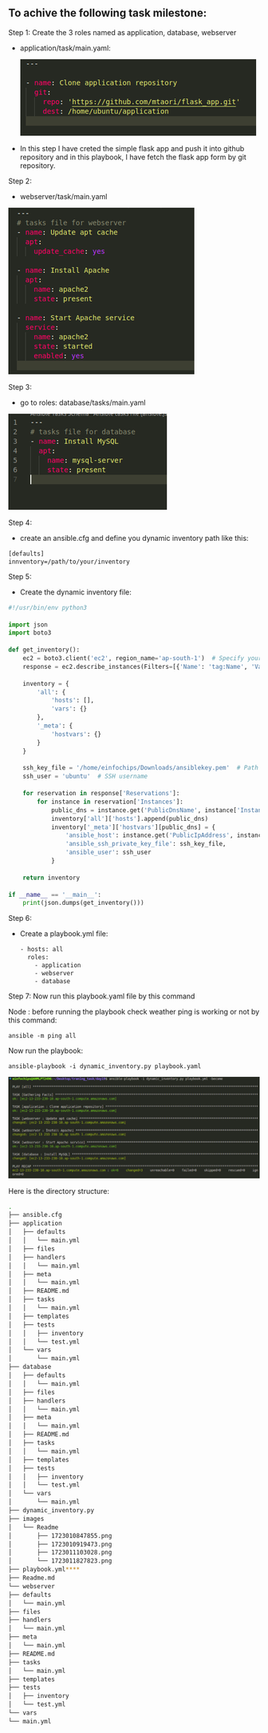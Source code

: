 ## To achive the following task milestone:

Step 1: Create the 3 roles named as application, database, webserver

+ application/task/main.yaml:

  ![1723010847855](images/Readme/1723010847855.png)
+ In this step I have creted the simple flask app and push it into github repository and in this playbook, I have fetch the flask app form by git repository.

Step 2:

+ webserver/task/main.yaml

![1723010919473](images/Readme/1723010919473.png)


Step 3:

+ go to roles: database/tasks/main.yaml

![1723011103028](images/Readme/1723011103028.png)

Step 4:

+ create an ansible.cfg and define you dynamic inventory path like this:

```
[defaults]
innventory=/path/to/your/inventory
```

Step 5:

+ Create the dynamic inventory file:

```py
#!/usr/bin/env python3

import json
import boto3

def get_inventory():
    ec2 = boto3.client('ec2', region_name='ap-south-1')  # Specify your region
    response = ec2.describe_instances(Filters=[{'Name': 'tag:Name', 'Values': ['Manan']}])
  
    inventory = {
        'all': {
            'hosts': [],
            'vars': {}
        },
        '_meta': {
            'hostvars': {}
        }
    }
  
    ssh_key_file = '/home/einfochips/Downloads/ansiblekey.pem'  # Path to your SSH private key file
    ssh_user = 'ubuntu'  # SSH username
  
    for reservation in response['Reservations']:
        for instance in reservation['Instances']:
            public_dns = instance.get('PublicDnsName', instance['InstanceId'])
            inventory['all']['hosts'].append(public_dns)
            inventory['_meta']['hostvars'][public_dns] = {
                'ansible_host': instance.get('PublicIpAddress', instance['InstanceId']),
                'ansible_ssh_private_key_file': ssh_key_file,
                'ansible_user': ssh_user
            }

    return inventory

if __name__ == '__main__':
    print(json.dumps(get_inventory()))
```

Step 6:

+ Create a playbook.yml file:
  ```
  - hosts: all
    roles:
      - application
      - webserver
      - database

  ```

Step 7: Now run this playbook.yaml file by this command

Node : before running the playbook check weather ping is working or not by this command:

```
ansible -m ping all

```

Now run the playbook:

```
ansible-playbook -i dynamic_inventory.py playbook.yaml
```

![1723011827823](images/Readme/1723011827823.png)

Here is the directory structure:

```bash
.
├── ansible.cfg
├── application
│   ├── defaults
│   │   └── main.yml
│   ├── files
│   ├── handlers
│   │   └── main.yml
│   ├── meta
│   │   └── main.yml
│   ├── README.md
│   ├── tasks
│   │   └── main.yml
│   ├── templates
│   ├── tests
│   │   ├── inventory
│   │   └── test.yml
│   └── vars
│       └── main.yml
├── database
│   ├── defaults
│   │   └── main.yml
│   ├── files
│   ├── handlers
│   │   └── main.yml
│   ├── meta
│   │   └── main.yml
│   ├── README.md
│   ├── tasks
│   │   └── main.yml
│   ├── templates
│   ├── tests
│   │   ├── inventory
│   │   └── test.yml
│   └── vars
│       └── main.yml
├── dynamic_inventory.py
├── images
│   └── Readme
│       ├── 1723010847855.png
│       ├── 1723010919473.png
│       ├── 1723011103028.png
│       └── 1723011827823.png
├── playbook.yml****
├── Readme.md
└── webserver
├── defaults
│   └── main.yml
├── files
├── handlers
│   └── main.yml
├── meta
│   └── main.yml
├── README.md
├── tasks
│   └── main.yml
├── templates
├── tests
│   ├── inventory
│   └── test.yml
└── vars
└── main.yml
```
